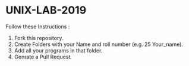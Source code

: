 # UNIX-LAB-2019

Follow these Instructions :
1. Fork this repository.
2. Create Folders with your Name and roll number (e.g. 25 Your_name).
3. Add all your programs in that folder.
4. Genrate a Pull Request.
